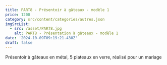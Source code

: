 ```yaml
---
title: PART8 - Présentoir à gâteaux - modèle 1
price: 1200
category: src/content/categories/autres.json
imgSrcList:
  - src: /asset/PART8.jpg
    alt: PART8 - Présentation à gâteaux - modèle 1
date: '2024-10-09T09:19:21.430Z'
draft: false
---
```



Présentoir à gâteaux en métal, 5 plateaux en verre, réalisé pour un mariage
